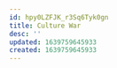 ```yaml
---
id: hpy0LZFJK_r3Sq6Tyk0gn
title: Culture War
desc: ''
updated: 1639759645933
created: 1639759645933
---
```


